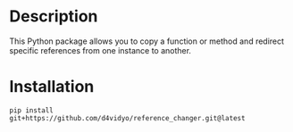 # Description

This Python package allows you to copy a function or method and redirect specific references from one instance to another.

# Installation

```shell
pip install git+https://github.com/d4vidyo/reference_changer.git@latest
```